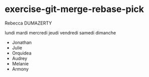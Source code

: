 # exercise-git-merge-rebase-pick

Rebecca DUMAZERTY

lundi mardi mercredi jeudi vendredi samedi dimanche
- Jonathan
- Julie
- Orquidea
- Audrey
- Melanie
- Armony
